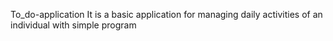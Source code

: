 To_do-application
It is a basic application for managing daily activities of an individual with simple program
